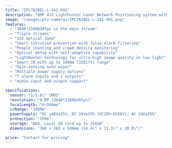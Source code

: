 ```yaml
---
title: "IPC7628EL-L-X41-VH1"
description: "8MP 41X Lighthunter Laser Network Positioning system with advanced features including triple streams, smart intrusion prevention, and up to 1000m IR distance"
image: "/images/ptz-cameras/IPC7628EL-L-X41-VH1.png"
features:
  - "3840*2160@30fps in the main stream"
  - "Triple streams"
  - "41X Optical Zoom"
  - "Smart intrusion prevention with false alarm filtering"
  - "People Counting and crowd density monitoring"
  - "Optical defog with self-adaptive capability"
  - "LightHunter technology for ultra-high image quality in low light"
  - "Smart IR with up to 1000m (3281ft) range"
  - "Rain-sensing auto wiper"
  - "Multiple power supply options"
  - "7 alarm inputs and 2 outputs"
  - "Audio input and output support"

specifications:
  sensor: "1/1.8\" CMOS"
  resolution: "8 MP (3840*2160@30fps)"
  focalLength: "6~246mm"
  irRange: "1000m"
  powerSupply: "DC ±48V±25%, DC 24V±15% (DC20V~DC60V), AC 24V±25%"
  protection: "IP66"
  storage: "NAS, Local SD Card up to 256GB"
  dimensions: "366 x 283 x 509mm (14.4\" x 11.1\" x 20.0\")"

price: "Contact for pricing"
---
```

